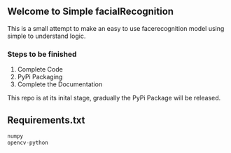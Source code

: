 ## Welcome to Simple facialRecognition

This is a small attempt to make an easy to use facerecognition model using simple to understand logic.

### Steps to be finished
1. Complete Code
2. PyPi Packaging
3. Complete the Documentation

This repo is at its inital stage, gradually the PyPi Package will be released.

## Requirements.txt
```python
numpy
opencv-python
```

